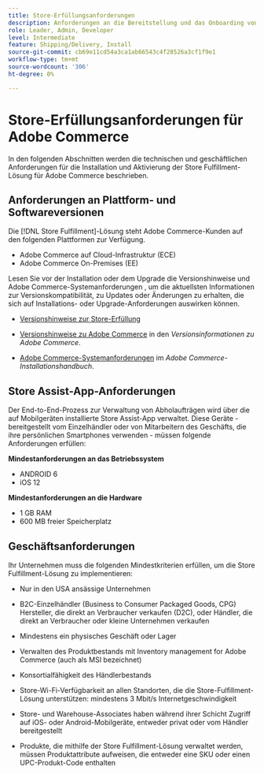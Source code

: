 ```yaml
---
title: Store-Erfüllungsanforderungen
description: Anforderungen an die Bereitstellung und das Onboarding von [!DNL Store Fulfillment solution].
role: Leader, Admin, Developer
level: Intermediate
feature: Shipping/Delivery, Install
source-git-commit: cb69e11cd54a3ca1ab66543c4f28526a3cf1f9e1
workflow-type: tm+mt
source-wordcount: '306'
ht-degree: 0%

---
```


# Store-Erfüllungsanforderungen für Adobe Commerce

In den folgenden Abschnitten werden die technischen und geschäftlichen Anforderungen für die Installation und Aktivierung der Store Fulfillment-Lösung für Adobe Commerce beschrieben.

## Anforderungen an Plattform- und Softwareversionen

Die [!DNL Store Fulfillment]-Lösung steht Adobe Commerce-Kunden auf den folgenden Plattformen zur Verfügung.

- Adobe Commerce auf Cloud-Infrastruktur (ECE)
- Adobe Commerce On-Premises (EE)

Lesen Sie vor der Installation oder dem Upgrade die Versionshinweise und Adobe Commerce-Systemanforderungen , um die aktuellsten Informationen zur Versionskompatibilität, zu Updates oder Änderungen zu erhalten, die sich auf Installations- oder Upgrade-Anforderungen auswirken können.

- [Versionshinweise zur Store-Erfüllung](release-notes.md)

- [Versionshinweise zu Adobe Commerce](https://experienceleague.adobe.com/docs/commerce-operations/release/versions.html) in den *Versionsinformationen zu Adobe Commerce*.

- [Adobe Commerce-Systemanforderungen](https://experienceleague.adobe.com/docs/commerce-operations/installation-guide/system-requirements.html) im *Adobe Commerce-Installationshandbuch*.


## Store Assist-App-Anforderungen

Der End-to-End-Prozess zur Verwaltung von Abholaufträgen wird über die auf Mobilgeräten installierte Store Assist-App verwaltet. Diese Geräte - bereitgestellt vom Einzelhändler oder von Mitarbeitern des Geschäfts, die ihre persönlichen Smartphones verwenden - müssen folgende Anforderungen erfüllen:

**Mindestanforderungen an das Betriebssystem**

- ANDROID 6
- iOS 12

**Mindestanforderungen an die Hardware**

- 1 GB RAM
- 600 MB freier Speicherplatz

## Geschäftsanforderungen

Ihr Unternehmen muss die folgenden Mindestkriterien erfüllen, um die Store Fulfillment-Lösung zu implementieren:

- Nur in den USA ansässige Unternehmen

- B2C-Einzelhändler (Business to Consumer Packaged Goods, CPG) Hersteller, die direkt an Verbraucher verkaufen (D2C), oder Händler, die direkt an Verbraucher oder kleine Unternehmen verkaufen

- Mindestens ein physisches Geschäft oder Lager

- Verwalten des Produktbestands mit Inventory management for Adobe Commerce (auch als MSI bezeichnet)

- Konsortialfähigkeit des Händlerbestands

- Store-Wi-Fi-Verfügbarkeit an allen Standorten, die die Store-Fulfillment-Lösung unterstützen: mindestens 3 Mbit/s Internetgeschwindigkeit

- Store- und Warehouse-Associates haben während ihrer Schicht Zugriff auf iOS- oder Android-Mobilgeräte, entweder privat oder vom Händler bereitgestellt

- Produkte, die mithilfe der Store Fulfillment-Lösung verwaltet werden, müssen Produktattribute aufweisen, die entweder eine SKU oder einen UPC-Produkt-Code enthalten
